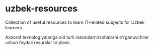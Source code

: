 # uzbek-resources
Collection of useful resources to learn IT-related subjects for Uzbek learners

Axborot texnologiyalariga oid turli mavzularni/sohalarni o'rganuvchilar uchun foydali resurslar to'plami.
